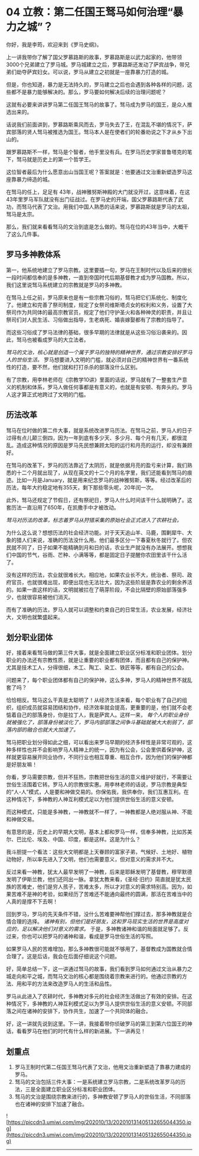 # 04 立教：第二任国王驽马如何治理“暴力之城”？

你好，我是李筠，欢迎来到《罗马史纲》。

上一讲我带你了解了国父罗慕路斯的故事，罗慕路斯是以武力起家的，他带领3000个兄弟建立了罗马城。罗马城建立之后，罗慕路斯还发动了萨宾战争，带兄弟们劫夺萨宾妇女。可以说，罗马从建立之初就是一座靠暴力打造的城。

但是，你也知道，暴力是无法持久的，罗马建立之后也会遇到各种各样的问题，这些都不是暴力能够解决的。那么，罗马要如何解决后续的治理问题呢？

这就有必要来讲讲罗马第二任国王驽马的故事了。驽马成为罗马的国王，是众人推选出来的。

话说我们前面讲到，罗慕路斯乘风而去，罗马失去了王，在混乱不堪的情况下，萨宾部落的贤人驽马被推选为国王。驽马本人是在使者们的轮番劝说之下才从乡下出山的。

跟罗慕路斯不一样，驽马是个智者，他手里没有兵。在罗马历史学家普鲁塔克的笔下，驽马就是历史上的第一个哲学王。

这位智者最后为什么愿意出山当国王呢？答案就是：他要通过文治重新塑造罗马这座靠暴力缔造的城。

在驽马的任上，足足有 43年，战神雅努斯神殿的大门就没开过，这意味着，在这43年里罗马军队就没有出门征战过。在罗马史的开端，国父罗慕路斯代表了武功，而驽马代表了文治。用我们中国人熟悉的话来说，罗慕路斯就是罗马的太祖，驽马是太宗。

那么，我们就来看看驽马的文治到底是怎么做的。驽马在位的43年当中，大概干了这么几件事。

## 罗马多神教体系

第一，他系统地建立了罗马宗教。这里要插一句，罗马在王制时代以及后来的很长一段时间都信奉的是多神教，一直到帝国时代后期基督教才成为罗马国教。所以，我们这里说驽马系统建立的宗教就是罗马的多神教。

在驽马上任之前，罗马原来也是有一些宗教习俗的，驽马把它们系统化、制度化了。他建立和完善了祭司制度，规定了女祭司维斯塔贞女的权利和义务，设置了大祭司作为共同体的最高宗教官员，规定了他们守护圣火和各种神灵的职责，并且让祭司们对人民生活、习俗做出指导，生老病死、婚丧嫁娶都有了宗教的指导了。

而这些习俗成了罗马法律的基础，很多早期的法律就是从这些习俗沿袭来的。因此，驽马也被看成罗马的大立法者。

 *驽马的文治，核心就是创造一个属于罗马的独特的精神世界，通过宗教安排好罗马人的世俗生活。* 罗马想要进入文明的门槛，就必须对自己的精神世界有一番系统性的打造，要不然，他们就和打打杀杀的部落没什么区别。

有了宗教，用李林老师在《宗教学10讲》里面的话说，罗马就有了一整套生产意义的机制和体系，罗马人做任何事都是有意义的，也就是有安顿、有奔头的。罗马人这才算正式地跨过了文明的门槛。

## 历法改革

驽马在位时做的第二件大事，就是系统改进罗马历法。在驽马之前，罗马人的日子过得有点儿颠三倒四，因为一年到底有多少天、多少月、每个月有几天，都很混乱。造成这种情况的原因是罗马先民想兼顾太阳的运行和月亮的运行，却没有兼顾好。

在驽马的改革下，罗马的历法靠近了太阴历，就是依据月亮的盈亏来计算，我们熟悉的十二个月就出现了，从现在英文的十二个月的名字里，我们还能看到驽马的痕迹。比如一月是January，就是用来纪念罗马的战神雅努斯，等等。经过改革后的历法，每年大约稳定地有355天，剩下那些零头呢，20年闰一次。

此外，驽马还规定了节假日，还有祭祀日，罗马人什么时间该干什么就明确了。这套历法一直沿用了650年，在凯撒手中才被改动。

 *驽马对历法的改革，标志着罗马从狩猎采集的原始社会正式进入了农耕社会。*

为什么这么说？想想历法的社会经济功能。对于天天追山羊、马鹿，围剿犀牛、大象的猎人们来说，准确的历法没什么用。他们最多区分一下春夏秋冬就行了。但农民就不同了，日子如果不能精确到月和日的话，农业生产就没有办法展开。想想我们中国的节气，谷雨、芒种、小满等等，都是固定日子提醒你农田里该干什么活了。

没有这样的历法，农业就很难长大。相应地，如果农业长不大，统治者、祭司、政府官员，也就很难出现，即便出现也无法壮大，因为这些阶层是靠农业的剩余养活的。如果一直这样的话，文明就被拦在了萌芽阶段，不会比隔壁的原始部落强多少，也就很容易被他们消灭。

而有了准确的历法，罗马人就可以调整和约束自己的日常生活，农业发展，经济壮大，文明也就繁盛起来。

## 划分职业团体

好，接着来看驽马做的第三件大事，就是全面建立职业区分标准和职业团体。划分职业的办法还有宗教性质，就是让重要的职业都有团体，而且都有自己的保护神。尤其是技术工人，分得很细，木工、陶工、染工、铁匠等等，都有自己的公会。

问题来了，每个职业团体都有自己的保护神，这么多神，罗马人的精神世界不就乱套了吗？

恰恰相反。驽马这么干真是太聪明了！从经济生活来看，每个职业有了自己的组织，组织成员就容易团结和协作，经济效率就会提高，更重要的是，他们就不会老惦着自己的部落身份，你是拉丁人，我是萨宾人。这样一来， *每个人的职业身份就被强化了，部落身份被淡化了，罗马内部部落之间争斗基础就被大大削弱了，部落内部的融合也就大大加速了。*

驽马把职业划分得如此之细，可以看出来罗马早期的经济多样性是非常可观的，这种多样性也并不会影响罗马人精神上的统一，因为有公会，公会里供着保护神，这样就更容易展开同业协作，不同行业也相互尊重、相互合作，因为他们的保护神都是好朋友嘛！

你看，罗马需要宗教，但并不狂热，宗教把世俗生活的意义维护好就行，不需要让世俗生活围着它转。罗马人的宗教很实惠。用李林老师的话说，罗马宗教是典型的“人-人”模式，人是要和神做交易的。你保佑我，我供奉你，我们互惠互利。在这种情况下，多神教的人神互利模式足以为他们提供世俗生活的意义安顿。

而这种模式，只能是多神教，一神教就不一样了，一神教都是人绝对服从神、不能和神做交易。

有意思的是，历史上的早期大文明，基本上都和罗马一样，信奉多神教，比如苏美尔、巴比伦、埃及、中国、印度，都是这样。这是为什么？

我斗胆提一个看法：这些大文明都是上天眷顾的富家子弟，气候好、土地好、植物动物好，所以率先进入了文明，他们也需要意义，但对意义的需求并不大。

反过来看一神教，犹太人最早发明了一神教，后来是耶稣发明了基督教，穆罕默德发明了伊斯兰教，他们还同出一脉。拿犹太教来看，《圣经·旧约》简直就是犹太民族的苦难史，他们是穷人孩子，苦难太多，所以才对意义的需求特别高。因为，如果苦难不是神的考验，如果经历了苦难还不能通向最终的圆满，那活在苦难当中的人真的是撑不下去啊！

回到罗马，罗马的先天条件不错，没什么苦难要神帮他们撑过去，那多神教就是合情合理的选择。 *诸神有别，但他们是好朋友，这和罗马现实生活的世界是高度对应的，足以解决他们对意义的需求。* 于是，多神教诸神和谐的局面就足够了。反过来，你也可以把罗马的诸神和谐，看成是罗马世俗生活的写照。

如果罗马人民的苦难增加，那么多神教很可能就不够用了，基督教成为国教就合情合理了。这是后话，我会在后面仔细说这个问题。

好，简单总结一下，这一讲通过驽马的故事，我们看到罗马如何通过文治从暴力之城走向和平之城，而驽马文治的核心都是围绕着宗教来进行的。他通过宗教的方法、用和平的方法来改造罗马人的生活和品性。

罗马从此进入了农耕时代，多神教对多元的社会经济生活做出了有效的安排。在这种情况下，多神教的人神互利模式足以为罗马人提供世俗生活的意义安顿。不同部落之间在诸神的安排下，协作共生，加速了一个共同体的融合。

好，这一讲就先说到这里。下一讲，我接着带你侦破罗马的第三到第六位国王的神话，看看罗马在他们的时代有什么样的新进展。下一讲再见！

## 划重点

1.	罗马王制时代第二任国王驽马代表了文治，他用文治重新塑造了靠暴力建成的罗马。
2.	驽马的文治包括三件大事：一是系统建立罗马宗教，二是系统改革罗马的历法，三是全面建立职业区分标准和职业团体。
3.	驽马的文治是围绕宗教来进行的，多神教安顿了罗马人的世俗生活，不同部落也在诸神的安排下加速了融合。


![https://piccdn3.umiwi.com/img/202010/13/202010131405132655044350.jpg](https://piccdn3.umiwi.com/img/202010/13/202010131405132655044350.jpg)

---
